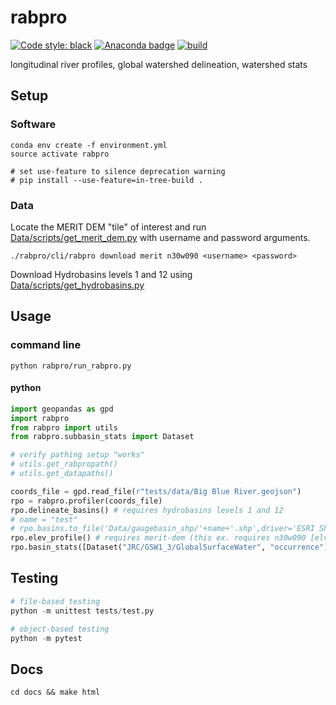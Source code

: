 # rabpro

[![Code style: black](https://img.shields.io/badge/code%20style-black-000000.svg)](https://github.com/psf/black) [![Anaconda badge](https://anaconda.org/jschwenk/rabpro/badges/version.svg)](https://anaconda.org/jschwenk/rabpro) [![build](https://github.com/jonschwenk/rabpro/actions/workflows/build.yaml/badge.svg)](https://github.com/jonschwenk/rabpro/actions/workflows/build.yaml)

longitudinal river profiles, global watershed delineation, watershed stats

## Setup

### Software

```shell
conda env create -f environment.yml
source activate rabpro

# set use-feature to silence deprecation warning
# pip install --use-feature=in-tree-build . 
```

### Data

Locate the MERIT DEM "tile" of interest and run [Data/scripts/get_merit_dem.py](Data/scripts/get_merit_dem.py) with username and password arguments.

```shell
./rabpro/cli/rabpro download merit n30w090 <username> <password>
```

Download Hydrobasins levels 1 and 12 using [Data/scripts/get_hydrobasins.py](Data/scripts/get_hydrobasins.py)

## Usage

### command line

```shell
python rabpro/run_rabpro.py
```

#### python

```python
import geopandas as gpd
import rabpro
from rabpro import utils
from rabpro.subbasin_stats import Dataset

# verify pathing setup "works"
# utils.get_rabpropath()
# utils.get_datapaths()

coords_file = gpd.read_file(r"tests/data/Big Blue River.geojson")
rpo = rabpro.profiler(coords_file)
rpo.delineate_basins() # requires hydrobasins levels 1 and 12
# name = "test"
# rpo.basins.to_file('Data/gaugebasin_shp/'+name+'.shp',driver='ESRI Shapefile')
rpo.elev_profile() # requires merit-dem (this ex. requires n30w090 [elv, fdr, upa, wth])
rpo.basin_stats([Dataset("JRC/GSW1_3/GlobalSurfaceWater", "occurrence")]) # requires Google Earth Engine access
```

## Testing

```python
# file-based testing
python -m unittest tests/test.py

# object-based testing
python -m pytest
```

## Docs

```shell
cd docs && make html
```
